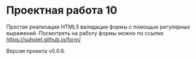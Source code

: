 # Проектная работа 10

Простая реализация HTML5 валидации формы с помощью регулярных выражений.
Посмотреть на работу формы можно по ссылке https://suholet.github.io/form/

Версия проекта v0.0.6.
